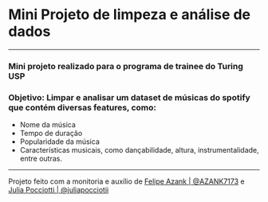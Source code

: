 # Mini Projeto de limpeza e análise de dados

----
### Mini projeto realizado para o programa de trainee do Turing USP 

### **Objetivo:** Limpar e analisar um dataset de músicas do spotify que contém diversas features, como:
- Nome da música
- Tempo de duração 
- Popularidade da música
- Características musicais, como dançabilidade, altura, instrumentalidade, entre outras.

----
Projeto feito com a monitoria e auxílio de [Felipe Azank | @AZANK7173](https://github.com/AZANK7173) e [Julia Pocciotti | @juliapocciotii](https://github.com/juliapocciotti)
